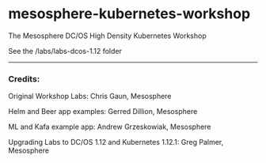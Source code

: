 # mesosphere-kubernetes-workshop

The Mesosphere DC/OS High Density Kubernetes Workshop

See the /labs/labs-dcos-1.12 folder


---------------

### Credits:

Original Workshop Labs: Chris Gaun, Mesosphere

Helm and Beer app examples: Gerred Dillion, Mesosphere

ML and Kafa example app: Andrew Grzeskowiak, Mesosphere

Upgrading Labs to DC/OS 1.12 and Kubernetes 1.12.1: Greg Palmer, Mesosphere


